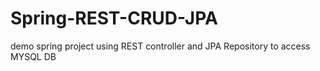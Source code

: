 # Spring-REST-CRUD-JPA
demo spring project using REST controller and JPA Repository to access MYSQL DB
